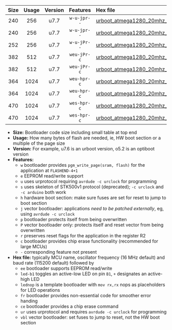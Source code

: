 |Size|Usage|Version|Features|Hex file|
|:-:|:-:|:-:|:-:|:--|
|240|256|u7.7|`w-u-jpr--`|[urboot_atmega1280_20mhz_19200bps_led+b7_ur_vbl.hex](https://raw.githubusercontent.com/stefanrueger/urboot.hex/main/mcus/atmega1280/fcpu_20mhz/19200_bps/urboot_atmega1280_20mhz_19200bps_led+b7_ur_vbl.hex)|
|240|256|u7.7|`w-u-jpr--`|[urboot_atmega1280_20mhz_19200bps_lednop_ur_vbl.hex](https://raw.githubusercontent.com/stefanrueger/urboot.hex/main/mcus/atmega1280/fcpu_20mhz/19200_bps/urboot_atmega1280_20mhz_19200bps_lednop_ur_vbl.hex)|
|252|256|u7.7|`w-u-jPr--`|[urboot_atmega1280_20mhz_19200bps_ur_vbl.hex](https://raw.githubusercontent.com/stefanrueger/urboot.hex/main/mcus/atmega1280/fcpu_20mhz/19200_bps/urboot_atmega1280_20mhz_19200bps_ur_vbl.hex)|
|382|512|u7.7|`weu-jPr-c`|[urboot_atmega1280_20mhz_19200bps_ee_led+b7_fr_ce_ur_vbl.hex](https://raw.githubusercontent.com/stefanrueger/urboot.hex/main/mcus/atmega1280/fcpu_20mhz/19200_bps/urboot_atmega1280_20mhz_19200bps_ee_led+b7_fr_ce_ur_vbl.hex)|
|382|512|u7.7|`weu-jPr-c`|[urboot_atmega1280_20mhz_19200bps_ee_lednop_fr_ce_ur_vbl.hex](https://raw.githubusercontent.com/stefanrueger/urboot.hex/main/mcus/atmega1280/fcpu_20mhz/19200_bps/urboot_atmega1280_20mhz_19200bps_ee_lednop_fr_ce_ur_vbl.hex)|
|364|1024|u7.7|`weu-hpr-c`|[urboot_atmega1280_20mhz_19200bps_ee_led+b7_fr_ce_ur.hex](https://raw.githubusercontent.com/stefanrueger/urboot.hex/main/mcus/atmega1280/fcpu_20mhz/19200_bps/urboot_atmega1280_20mhz_19200bps_ee_led+b7_fr_ce_ur.hex)|
|364|1024|u7.7|`weu-hpr-c`|[urboot_atmega1280_20mhz_19200bps_ee_lednop_fr_ce_ur.hex](https://raw.githubusercontent.com/stefanrueger/urboot.hex/main/mcus/atmega1280/fcpu_20mhz/19200_bps/urboot_atmega1280_20mhz_19200bps_ee_lednop_fr_ce_ur.hex)|
|470|1024|u7.7|`wes-hpr-c`|[urboot_atmega1280_20mhz_19200bps_ee_led+b7_fr_ce.hex](https://raw.githubusercontent.com/stefanrueger/urboot.hex/main/mcus/atmega1280/fcpu_20mhz/19200_bps/urboot_atmega1280_20mhz_19200bps_ee_led+b7_fr_ce.hex)|
|470|1024|u7.7|`wes-hpr-c`|[urboot_atmega1280_20mhz_19200bps_ee_lednop_fr_ce.hex](https://raw.githubusercontent.com/stefanrueger/urboot.hex/main/mcus/atmega1280/fcpu_20mhz/19200_bps/urboot_atmega1280_20mhz_19200bps_ee_lednop_fr_ce.hex)|

- **Size:** Bootloader code size including small table at top end
- **Usage:** How many bytes of flash are needed, ie, HW boot section or a multiple of the page size
- **Version:** For example, u7.6 is an urboot version, o5.2 is an optiboot version
- **Features:**
  + `w` bootloader provides `pgm_write_page(sram, flash)` for the application at `FLASHEND-4+1`
  + `e` EEPROM read/write support
  + `u` uses urprotocol requiring `avrdude -c urclock` for programming
  + `s` uses skeleton of STK500v1 protocol (deprecated); `-c urclock` and `-c arduino` both work
  + `h` hardware boot section: make sure fuses are set for reset to jump to boot section
  + `j` vector bootloader: applications *need to be patched externally*, eg, using `avrdude -c urclock`
  + `p` bootloader protects itself from being overwritten
  + `P` vector bootloader only: protects itself and reset vector from being overwritten
  + `r` preserves reset flags for the application in the register R2
  + `c` bootloader provides chip erase functionality (recommended for large MCUs)
  + `-` corresponding feature not present
- **Hex file:** typically MCU name, oscillator frequency (16 MHz default) and baud rate (115200 default) followed by
  + `ee` bootloader supports EEPROM read/write
  + `led-b1` toggles an active-low LED on pin `B1`, `+` designates an active-high LED
  + `lednop` is a template bootloader with `mov rx,rx` nops as placeholders for LED operations
  + `fr` bootloader provides non-essential code for smoother error handing
  + `ce` bootloader provides a chip erase command
  + `ur` uses urprotocol and requires `avrdude -c urclock` for programming
  + `vbl` vector bootloader: set fuses to jump to reset, not the HW boot section
